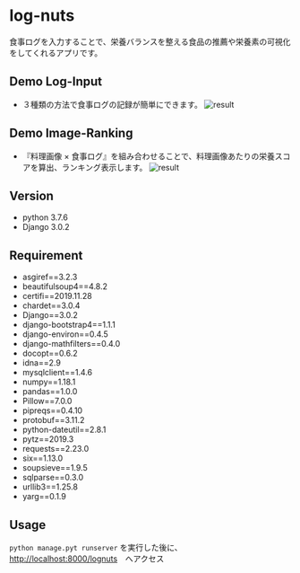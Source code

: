 # log-nuts
食事ログを入力することで、栄養バランスを整える食品の推薦や栄養素の可視化をしてくれるアプリです。

## Demo Log-Input
- ３種類の方法で食事ログの記録が簡単にできます。
![result](https://github.com/ta93nt/log-nuts/blob/media/demo/lognuts_200217.gif)

## Demo Image-Ranking
- 『料理画像 × 食事ログ』を組み合わせることで、料理画像あたりの栄養スコアを算出、ランキング表示します。
![result](https://github.com/ta93nt/log-nuts/blob/media/demo/image_ranking_demo.gif)

## Version
- python 3.7.6
- Django 3.0.2

## Requirement
- asgiref==3.2.3
- beautifulsoup4==4.8.2
- certifi==2019.11.28
- chardet==3.0.4
- Django==3.0.2
- django-bootstrap4==1.1.1
- django-environ==0.4.5
- django-mathfilters==0.4.0
- docopt==0.6.2
- idna==2.9
- mysqlclient==1.4.6
- numpy==1.18.1
- pandas==1.0.0
- Pillow==7.0.0
- pipreqs==0.4.10
- protobuf==3.11.2
- python-dateutil==2.8.1
- pytz==2019.3
- requests==2.23.0
- six==1.13.0
- soupsieve==1.9.5
- sqlparse==0.3.0
- urllib3==1.25.8
- yarg==0.1.9

## Usage
`python manage.pyt runserver` を実行した後に、
<http://localhost:8000/lognuts>　へアクセス
